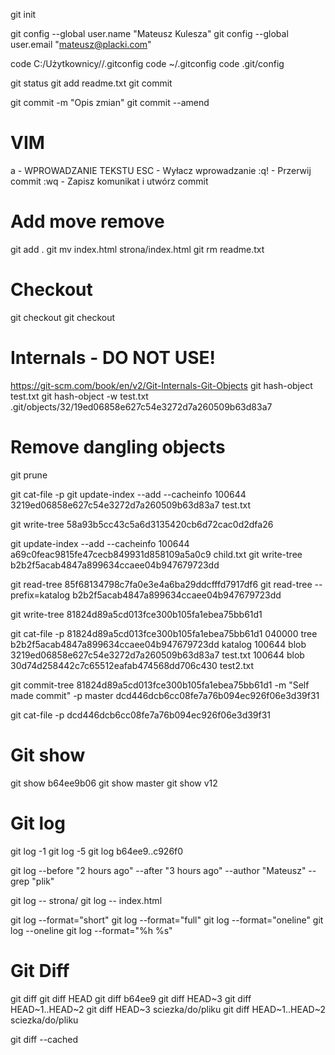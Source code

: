 git init 

git config --global user.name "Mateusz Kulesza"
git config --global user.email "mateusz@placki.com"

code C:/Użytkownicy/<moj user>/.gitconfig
code ~/.gitconfig
code .git/config

git status
git add readme.txt
git commit 

git commit -m "Opis zmian"
git commit --amend

# VIM
a - WPROWADZANIE TEKSTU
ESC - Wyłacz wprowadzanie
:q! - Przerwij commit
:wq - Zapisz komunikat i utwórz commit 

# Add move remove
git add .
git mv index.html strona/index.html
git rm readme.txt

# Checkout 
git checkout <file>
git checkout <rev> <file>


# Internals -  DO NOT USE!
https://git-scm.com/book/en/v2/Git-Internals-Git-Objects
git hash-object test.txt
git hash-object -w test.txt
.git/objects/32/19ed06858e627c54e3272d7a260509b63d83a7

# Remove dangling objects
git prune 

git cat-file -p <hash>
git update-index --add --cacheinfo 100644 3219ed06858e627c54e3272d7a260509b63d83a7 test.txt

git write-tree
58a93b5cc43c5a6d3135420cb6d72cac0d2dfa26 

git update-index --add --cacheinfo 100644 a69c0feac9815fe47cecb849931d858109a5a0c9 child.txt
git write-tree
b2b2f5acab4847a899634ccaee04b947679723dd

git read-tree 85f68134798c7fa0e3e4a6ba29ddcfffd7917df6
git read-tree --prefix=katalog b2b2f5acab4847a899634ccaee04b947679723dd

git write-tree
81824d89a5cd013fce300b105fa1ebea75bb61d1

git cat-file -p 81824d89a5cd013fce300b105fa1ebea75bb61d1
040000 tree b2b2f5acab4847a899634ccaee04b947679723dd    katalog
100644 blob 3219ed06858e627c54e3272d7a260509b63d83a7    test.txt
100644 blob 30d74d258442c7c65512eafab474568dd706c430    test2.txt

git commit-tree 81824d89a5cd013fce300b105fa1ebea75bb61d1 -m "Self made commit" -p master
dcd446dcb6cc08fe7a76b094ec926f06e3d39f31

git cat-file -p dcd446dcb6cc08fe7a76b094ec926f06e3d39f31

# Git show
git show b64ee9b06
git show master
git show v12

# Git log 
git log -1
git log -5
git log b64ee9..c926f0

git log --before "2 hours ago" --after "3 hours ago" --author "Mateusz" --grep "plik"

git log -- strona/
git log -- index.html



git log --format="short" 
git log --format="full" 
git log --format="oneline" 
git log --oneline
git log --format="%h %s"

# Git Diff
git diff
git diff HEAD
git diff b64ee9
git diff HEAD~3
git diff HEAD~1..HEAD~2
git diff HEAD~3 sciezka/do/pliku
git diff HEAD~1..HEAD~2 sciezka/do/pliku

git diff --cached